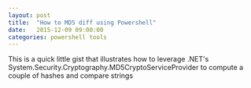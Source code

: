 ```yaml
---
layout: post
title:  "How to MD5 diff using Powershell"
date:   2015-12-09 09:00:00
categories: powershell tools 
---
```


This is a quick little gist that illustrates how to leverage .NET's System.Security.Cryptography.MD5CryptoServiceProvider to compute a couple of hashes and compare strings

<script src="https://gist.github.com/lukemuccillo/8136ef6cb6a8200abd4a.js"></script>